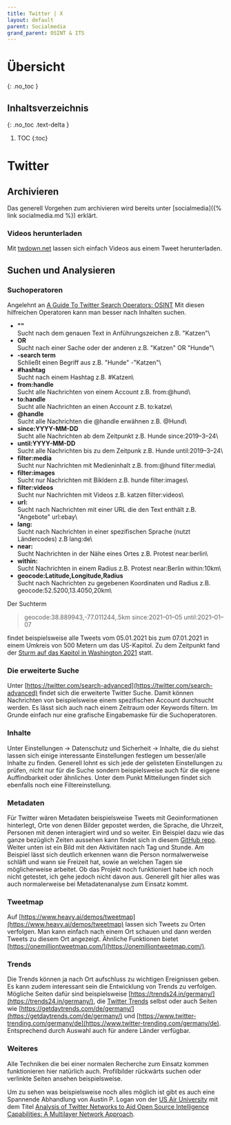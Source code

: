 ```yaml
---
title: Twitter | X
layout: default
parent: Socialmedia
grand_parent: OSINT & ITS
---
```


# Übersicht
{: .no_toc }

## Inhaltsverzeichnis
{: .no_toc .text-delta }

1. TOC
{:toc}

# Twitter

## Archivieren
Das generell Vorgehen zum archivieren wird bereits unter [socialmedia]({% link socialmedia.md %}) erklärt.

### Videos herunterladen
Mit [twdown.net](https://twdown.net/index.php) lassen sich einfach Videos aus einem Tweet herunterladen.

## Suchen und Analysieren

### Suchoperatoren
Angelehnt an [A Guide To Twitter Search Operators: OSINT](https://roddytech.medium.com/a-guide-to-twitters-search-operators-osint-%EF%B8%8F-%EF%B8%8F-b617bb7c59a)
Mit diesen hilfreichen Operatoren kann man besser nach Inhalten suchen.

- **""**\
Sucht nach dem genauen Text in Anführungszeichen z.B. "Katzen"\
- **OR**\
Sucht nach einer Sache oder der anderen z.B. "Katzen" OR "Hunde"\
- **-search term**\
Schließt einen Begriff aus z.B. "Hunde" -"Katzen"\
- **#hashtag**\
Sucht nach einem Hashtag z.B. #Katzen\
- **from:handle**\
Sucht alle Nachrichten von einem Account z.B. from:@hund\
- **to:handle**\
Sucht alle Nachrichten an einen Account z.B. to:katze\
- **@handle**\
Sucht alle Nachrichten die @handle erwähnen z.B. @Hund\
- **since:YYYY-MM-DD**\
Sucht alle Nachrichten ab dem Zeitpunkt z.B. Hunde since:2019–3–24\
- **until:YYYY-MM-DD**\
Sucht alle Nachrichten bis zu dem Zeitpunk z.B. Hunde until:2019–3–24\
- **filter:media**\
Sucht nur Nachrichten mit Medieninhalt z.B. from:@hund filter:media\
- **filter:images**\
Sucht nur Nachrichten mit Bikldern z.B. hunde filter:images\
- **filter:videos**\
Sucht nur Nachrichten mit Videos z.B. katzen filter:videos\
- **url:**\
Sucht nach Nachrichten mit einer URL die den Text enthält z.B. "Angebote" url:ebay\
- **lang:**\
Sucht nach Nachrichten in einer spezifischen Sprache (nutzt Ländercodes) z.B lang:de\
- **near:**\
Sucht Nachrichten in der Nähe eines Ortes z.B. Protest near:berlin\
- **within:**\
Sucht Nachrichten in einem Radius z.B. Protest near:Berlin within:10km\
- **geocode:Latitude,Longitude,Radius**\
Sucht nach Nachrichten zu gegebenen Koordinaten und Radius z.B. geocode:52.5200,13.4050,20km\

Der Suchterm

> geocode:38.889943,-77.011244,.5km since:2021–01–05 until:2021–01–07

findet beispielsweise alle Tweets vom 05.01.2021 bis zum 07.01.2021 in einem Umkreis von 500 Metern um das US-Kapitol.
Zu dem Zeitpunkt fand der [Sturm auf das Kapitol in Washington 2021](https://de.wikipedia.org/wiki/Sturm_auf_das_Kapitol_in_Washington_2021) statt.

### Die erweiterte Suche
Unter [https://twitter.com/search-advanced](https://twitter.com/search-advanced) findet sich die erweiterte Twitter Suche.
Damit können Nachrichten von beispielsweise einem spezifischen Account durchsucht werden.
Es lässt sich auch nach einem Zeitraum oder Keywords filtern.
Im Grunde einfach nur eine grafische Eingabemaske für die Suchoperatoren.

### Inhalte
Unter Einstellungen -> Datenschutz und Sicherheit -> Inhalte, die du siehst lassen sich einige interessante Einstellungen festlegen um besser/alle Inhalte zu finden.
Generell lohnt es sich jede der gelisteten Einstellungen zu prüfen, nicht nur für die Suche sondern beispielsweise auch für die eigene Auffindbarkeit oder ähnliches.
Unter dem Punkt Mitteilungen findet sich ebenfalls noch eine Filtereinstellung.

### Metadaten
Für Twitter wären Metadaten beispielsweise Tweets mit Geoinformationen hinterlegt, Orte von denen Bilder gepostet werden, die Sprache, die Uhrzeit, Personen mit denen interagiert wird und so weiter.
Ein Beispiel dazu wie das ganze bezüglich Zeiten aussehen kann findet sich in diesem [GitHub repo](https://github.com/x0rz/tweets_analyzer).
Weiter unten ist ein Bild mit den Aktivitäten nach Tag und Stunde.
Am Beispiel lässt sich deutlich erkennen wann die Person normalwerweise schläft und wann sie Freizeit hat, sowie an welchen Tagen sie möglicherweise arbeitet.
Ob das Projekt noch funktioniert habe ich noch nicht getestet, ich gehe jedoch nicht davon aus.
Generell gilt hier alles was auch normalerweise bei Metadatenanalyse zum Einsatz kommt.

### Tweetmap
Auf [https://www.heavy.ai/demos/tweetmap](https://www.heavy.ai/demos/tweetmap) lassen sich Tweets zu Orten verfolgen.
Man kann einfach nach einem Ort schauen und dann werden Tweets zu diesem Ort angezeigt.
Ähnliche Funktionen bietet [https://onemilliontweetmap.com/](https://onemilliontweetmap.com/).

### Trends
Die Trends können ja nach Ort aufschluss zu wichtigen Ereignissen geben.
Es kann zudem interessant sein die Entwicklung von Trends zu verfolgen.
Mögliche Seiten dafür sind beispielsweise [https://trends24.in/germany/](https://trends24.in/germany/), die [Twitter Trends](https://twitter.com/i/trends) selbst oder auch Seiten wie [https://getdaytrends.com/de/germany/](https://getdaytrends.com/de/germany/) und [https://www.twitter-trending.com/germany/de](https://www.twitter-trending.com/germany/de).
Entsprechend durch Auswahl auch für andere Länder verfügbar.

### Weiteres
Alle Techniken die bei einer normalen Recherche zum Einsatz kommen funktionieren hier natürlich auch.
Profilbilder rückwärts suchen oder verlinkte Seiten ansehen beispielsweise. 

Um zu sehen was beispielsweise noch alles möglich ist gibt es auch eine Spannende Abhandlung von Austin P. Logan von der [US Air University](https://www.airuniversity.af.edu/) mit dem Titel [Analysis of Twitter Networks to Aid Open Source Intelligence Capabilities: A Multilayer Network Approach](https://scholar.afit.edu/cgi/viewcontent.cgi?article=6350&context=etd).
